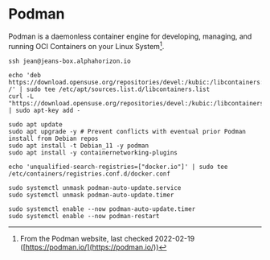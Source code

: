 # Podman

Podman is a daemonless container engine for developing, managing, and running OCI Containers on your Linux System[^note].

```shell
ssh jean@jeans-box.alphahorizon.io

echo 'deb https://download.opensuse.org/repositories/devel:/kubic:/libcontainers:/stable/Debian_11/ /' | sudo tee /etc/apt/sources.list.d/libcontainers.list
curl -L "https://download.opensuse.org/repositories/devel:/kubic:/libcontainers:/stable/Debian_11/Release.key" | sudo apt-key add -

sudo apt update
sudo apt upgrade -y # Prevent conflicts with eventual prior Podman install from Debian repos
sudo apt install -t Debian_11 -y podman
sudo apt install -y containernetworking-plugins

echo 'unqualified-search-registries=["docker.io"]' | sudo tee /etc/containers/registries.conf.d/docker.conf

sudo systemctl unmask podman-auto-update.service
sudo systemctl unmask podman-auto-update.timer

sudo systemctl enable --now podman-auto-update.timer
sudo systemctl enable --now podman-restart
```

[^note]: From the Podman website, last checked 2022-02-19 ([https://podman.io/](https://podman.io/))
